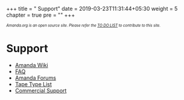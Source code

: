 +++
title = "     Support"
date = 2019-03-23T11:31:44+05:30
weight = 5
chapter = true
pre = "<i class='fas fa-headset'></i>"
+++

*<sub><sub>Amanda.org is an open source site. Please refer the [TO DO LIST](./about/_do) to contribute to this site.</sub></sub>*

# Support

* [Amanda Wiki](http://wiki.zmanda.com/index.php/Main_Page)
* [FAQ](http://wiki.zmanda.com/index.php/FAQ)
* [Amanda Forums](http://forums.zmanda.com/)
* [Tape Type List](http://wiki.zmanda.com/index.php/Tapetype_definitions)
* [Commercial Support](/support/commercial_support)
